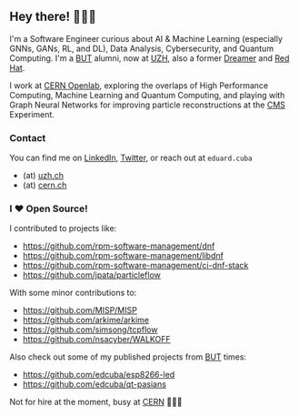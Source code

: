 ## Hey there! 👨🏽‍💻

I'm a Software Engineer curious about AI & Machine Learning (especially GNNs, GANs, RL, and DL), Data Analysis, Cybersecurity, and Quantum Computing. I'm a [BUT](https://www.vut.cz/en/) alumni, now at [UZH](https://www.ifi.uzh.ch/en.html), also a former [Dreamer](https://dreamlab.net/en/) and [Red Hat](https://www.redhat.com/en).

I work at [CERN Openlab](https://openlab.cern/), exploring the overlaps of High Performance Computing, Machine Learning and Quantum Computing, and playing with Graph Neural Networks for improving particle reconstructions at the [CMS](https://home.cern/science/experiments/cms) Experiment.

### Contact

You can find me on [LinkedIn](https://www.linkedin.com/in/eduard-cuba/), [Twitter](https://twitter.com/cubaedo), or reach out at `eduard.cuba`

- (at) [uzh.ch](http://uzh.ch)
- (at) [cern.ch](http://cern.ch)

### I ❤️ Open Source!

I contributed to projects like:

- https://github.com/rpm-software-management/dnf
- https://github.com/rpm-software-management/libdnf
- https://github.com/rpm-software-management/ci-dnf-stack
- https://github.com/jpata/particleflow

With some minor contributions to:

- https://github.com/MISP/MISP
- https://github.com/arkime/arkime
- https://github.com/simsong/tcpflow
- https://github.com/nsacyber/WALKOFF

Also check out some of my published projects from [BUT](https://www.vut.cz/en/) times:

- https://github.com/edcuba/esp8266-led
- https://github.com/edcuba/qt-pasians

Not for hire at the moment, busy at [CERN](https://home.web.cern.ch/) 👷🏼‍♂️
